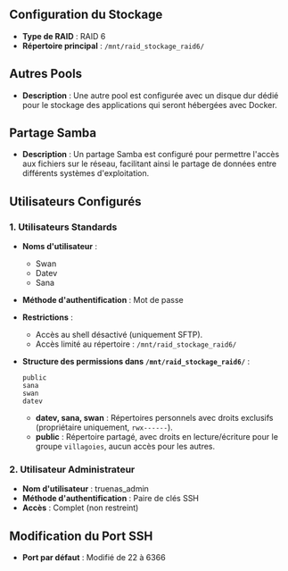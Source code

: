 ## Configuration du Stockage

- **Type de RAID** : RAID 6
- **Répertoire principal** : `/mnt/raid_stockage_raid6/`

## Autres Pools

- **Description** : Une autre pool est configurée avec un disque dur dédié pour le stockage des applications qui seront hébergées avec Docker.

## Partage Samba

- **Description** : Un partage Samba est configuré pour permettre l'accès aux fichiers sur le réseau, facilitant ainsi le partage de données entre différents systèmes d'exploitation.

## Utilisateurs Configurés

### 1. Utilisateurs Standards

- **Noms d'utilisateur** :
    
    - Swan
    - Datev
    - Sana
- **Méthode d'authentification** : Mot de passe
    
- **Restrictions** :
    
    - Accès au shell désactivé (uniquement SFTP).
    - Accès limité au répertoire : `/mnt/raid_stockage_raid6/`
- **Structure des permissions dans `/mnt/raid_stockage_raid6/`** :
    
    ```
    public
    sana
    swan
    datev
    ```
    
    - **datev, sana, swan** : Répertoires personnels avec droits exclusifs (propriétaire uniquement, `rwx------`).
    - **public** : Répertoire partagé, avec droits en lecture/écriture pour le groupe `villagoies`, aucun accès pour les autres.

### 2. Utilisateur Administrateur

- **Nom d'utilisateur** : truenas_admin
- **Méthode d'authentification** : Paire de clés SSH
- **Accès** : Complet (non restreint)

## Modification du Port SSH

- **Port par défaut** : Modifié de 22 à 6366
